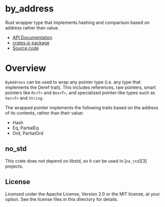 # by_address

Rust wrapper type that implements hashing and comparison based on address
rather than value.

* [API Documentation](https://docs.rs/by_address)
* [crates.io package](https://crates.io/crates/by_address)
* [Source code](https://github.com/mbrubeck/by_address)

# Overview

`ByAddress` can be used to wrap any pointer type (i.e. any type that implements the Deref
trait).  This includes references, raw pointers, smart pointers like `Rc<T>`
and `Box<T>`, and specialized pointer-like types such as `Vec<T>` and `String`.

The wrapped pointer implements the following traits based on the address of
its contents, rather than their value:

* Hash
* Eq, PartialEq
* Ord, PartialOrd

## no_std

This crate does not depend on libstd, so it can be used in [`no_std`][3]
projects.

[`no_std`]: https://doc.rust-lang.org/book/no-stdlib.html

## License

Licensed under the Apache License, Version 2.0 or the MIT license, at your
option.  See the license files in this directory for details.
